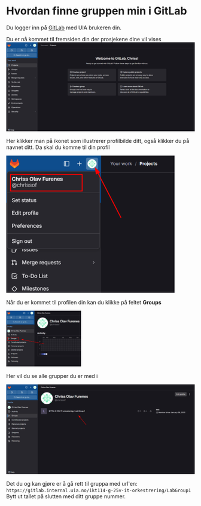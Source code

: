 # Hvordan finne gruppen min i GitLab
Du logger inn på [GitLab](https://gitlab.internal.uia.no/) med UIA brukeren din.

Du er nå kommet til fremsiden din der prosjekene dine vil vises
![](./assets/Screenshot%202025-01-17%20124152.png)

Her klikker man på ikonet som illustrerer profilbilde ditt, også klikker du på navnet ditt. Da skal du komme til din profil

<img src="./assets/Screenshot 2025-01-17 124248.png"  width="450">

Når du er kommet til profilen din kan du klikke på feltet **Groups**

<img src="./assets/Screenshot 2025-01-17 124325.png"  width="200">

Her vil du se alle grupper du er med i

<img src="./assets/Screenshot 2025-01-17 124340.png">



Det du og kan gjøre er å gå rett til gruppa med url'en: ``https://gitlab.internal.uia.no/ikt114-g-25v-it-orkestrering/LabGroup1`` Bytt ut tallet på slutten med ditt gruppe nummer.

